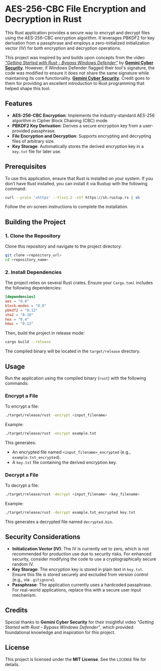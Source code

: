 # AES-256-CBC File Encryption and Decryption in Rust

This Rust application provides a secure way to encrypt and decrypt files using the AES-256-CBC encryption algorithm. It leverages PBKDF2 for key derivation from a passphrase and employs a zero-initialized initialization vector (IV) for both encryption and decryption operations.

This project was inspired by and builds upon concepts from the video *["Getting Started with Rust - Bypass Windows Defender"](https://www.youtube.com/watch?v=o8af1KeMrRc&list=PLRlFYFaJSu7J5e0Jxz2kyzOWeRi4NJyHD&index=85)* by **[Gemini Cyber Security](https://www.youtube.com/@gemini_security)**. However, if Windows Defender flagged their tool's signature, the code was modified to ensure it does not share the same signature while maintaining its core functionality. **[Gemini Cyber Security](https://www.youtube.com/@gemini_security)**. Credit goes to them for providing an excellent introduction to Rust programming that helped shape this tool.

## Features
- **AES-256-CBC Encryption**: Implements the industry-standard AES-256 algorithm in Cipher Block Chaining (CBC) mode.
- **PBKDF2 Key Derivation**: Derives a secure encryption key from a user-provided passphrase.
- **File Encryption and Decryption**: Supports encrypting and decrypting files of arbitrary size.
- **Key Storage**: Automatically stores the derived encryption key in a `key.txt` file for later use.

## Prerequisites
To use this application, ensure that Rust is installed on your system. If you don’t have Rust installed, you can install it via Rustup with the following command:

```sh
curl --proto '=https' --tlsv1.2 -sSf https://sh.rustup.rs | sh
```

Follow the on-screen instructions to complete the installation.

## Building the Project

### 1. Clone the Repository
Clone this repository and navigate to the project directory:

```sh
git clone <repository_url>
cd <repository_name>
```

### 2. Install Dependencies
The project relies on several Rust crates. Ensure your `Cargo.toml` includes the following dependencies:

```toml
[dependencies]
aes = "0.8"
block-modes = "0.8"
pbkdf2 = "0.12"
sha2 = "0.10"
hex = "0.4"
hmac = "0.12"
```

Then, build the project in release mode:

```sh
cargo build --release
```

The compiled binary will be located in the `target/release` directory.

## Usage
Run the application using the compiled binary (`rust`) with the following commands:

### Encrypt a File
To encrypt a file:

```sh
./target/release/rust -encrypt <input_filename>
```

Example:

```sh
./target/release/rust -encrypt example.txt
```

This generates:
- An encrypted file named `<input_filename>_encrypted` (e.g., `example.txt_encrypted`).
- A `key.txt` file containing the derived encryption key.

### Decrypt a File
To decrypt a file:

```sh
./target/release/rust -decrypt <input_filename> <key_filename>
```

Example:

```sh
./target/release/rust -decrypt example.txt_encrypted key.txt
```

This generates a decrypted file named `decrypted.bin`.

## Security Considerations
- **Initialization Vector (IV)**: The IV is currently set to zero, which is not recommended for production use due to security risks. For enhanced security, consider modifying the code to use a cryptographically secure random IV.
- **Key Storage**: The encryption key is stored in plain text in `key.txt`. Ensure this file is stored securely and excluded from version control (e.g., via `.gitignore`).
- **Passphrase**: The application currently uses a hardcoded passphrase. For real-world applications, replace this with a secure user input mechanism.

## Credits
Special thanks to **Gemini Cyber Security** for their insightful video *"Getting Started with Rust - Bypass Windows Defender"*, which provided foundational knowledge and inspiration for this project.

## License
This project is licensed under the **MIT License**. See the `LICENSE` file for details.

